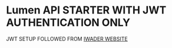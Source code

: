 # Lumen API STARTER WITH JWT AUTHENTICATION ONLY

JWT SETUP FOLLOWED FROM [IWADER WEBSITE](https://iwader.co.uk/post/tymon-jwt-auth-with-lumen-5-2)